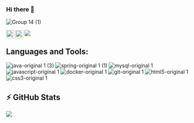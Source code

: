 ### Hi there 👋

![Group 14 (1)](https://user-images.githubusercontent.com/679831/116864950-52a1c400-ac26-11eb-88f9-be436af14e4c.png)

<a href="https://twitter.com/mangeshsn">
  <img align="left" alt="Mangesh Narkhede | Twitter" width="22px" src="https://raw.githubusercontent.com/peterthehan/peterthehan/master/assets/twitter.svg" />
</a>

<a href="https://www.linkedin.com/in/mangeshnarkhede/">
  <img align="left" alt="Mangesh's LinkedIN" width="22px" src="https://raw.githubusercontent.com/peterthehan/peterthehan/master/assets/linkedin.svg" />
</a>

![](https://visitor-badge.glitch.me/badge?page_id=mangeshsn.mangeshsn)

<!-- in your header -->
<link rel="stylesheet" href="https://cdn.jsdelivr.net/gh/devicons/devicon@v2.11.0/devicon.min.css">

## **Languages and Tools:**  

<!-- icons from https://devicon.dev/ -->

![java-original 1 (3)](https://user-images.githubusercontent.com/679831/116859599-dc00c880-ac1d-11eb-88d2-aa09fa41d672.png)
![spring-original 1 (1)](https://user-images.githubusercontent.com/679831/116859601-ddca8c00-ac1d-11eb-958f-08df431acd25.png)
![mysql-original 1](https://user-images.githubusercontent.com/679831/116859608-defbb900-ac1d-11eb-96c4-3fce1e9c8888.png)
![javascript-original 1](https://user-images.githubusercontent.com/679831/116859612-e02ce600-ac1d-11eb-8a26-fe245bb94cf9.png)
![docker-original 1](https://user-images.githubusercontent.com/679831/116859672-fe92e180-ac1d-11eb-9036-b46e80fafd2d.png)
![git-original 1](https://user-images.githubusercontent.com/679831/116859859-4a458b00-ac1e-11eb-9286-ffedc8b0eea2.png)
![html5-original 1](https://user-images.githubusercontent.com/679831/116860006-8678eb80-ac1e-11eb-9c70-720a0aa4befe.png)
![css3-original 1](https://user-images.githubusercontent.com/679831/116860012-87aa1880-ac1e-11eb-9164-05f22da3ab5f.png)

## ⚡ GitHub Stats
<img src="https://github-readme-stats.vercel.app/api/top-langs/?username=mangeshsn" />

<!--
**mangeshsn/mangeshsn** is a ✨ _special_ ✨ repository because its `README.md` (this file) appears on your GitHub profile.

Here are some ideas to get you started:

- 🔭 I’m currently working on ...
- 🌱 I’m currently learning ...
- 👯 I’m looking to collaborate on ...
- 🤔 I’m looking for help with ...
- 💬 Ask me about ...
- 📫 How to reach me: ...
- 😄 Pronouns: ...
- ⚡ Fun fact: ...
-->


